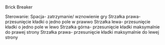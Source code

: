 Brick Breaker

Sterowanie:
Spacja- zatrzymanie/ wznowienie gry
Strzałka prawa- przesunięcie kładki o jedno pole w prawwo
Strzałka lewa- przesunięcie kładki o jedno pole w lewo
Strzałka górna- przesunięcie kładki maksymalnie do prawej strony
Strzałka prawa- przesunięcie kładki maksymalnie do lewej strony

